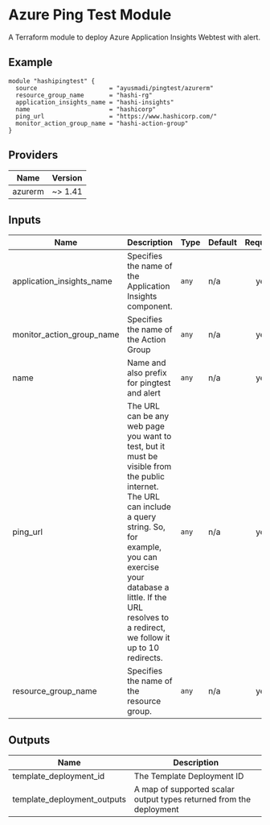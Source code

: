 # Azure Ping Test Module
A Terraform module to deploy Azure Application Insights Webtest with alert.

## Example
```
module "hashipingtest" {
  source                    = "ayusmadi/pingtest/azurerm"
  resource_group_name       = "hashi-rg"
  application_insights_name = "hashi-insights"
  name                      = "hashicorp"
  ping_url                  = "https://www.hashicorp.com/"
  monitor_action_group_name = "hashi-action-group"
}
```
## Providers

| Name | Version |
|------|---------|
| azurerm | ~> 1.41 |

## Inputs

| Name | Description | Type | Default | Required |
|------|-------------|------|---------|:-----:|
| application\_insights\_name | Specifies the name of the Application Insights component. | `any` | n/a | yes |
| monitor\_action\_group\_name | Specifies the name of the Action Group | `any` | n/a | yes |
| name | Name and also prefix for pingtest and alert | `any` | n/a | yes |
| ping\_url | The URL can be any web page you want to test, but it must be visible from the public internet. The URL can include a query string. So, for example, you can exercise your database a little. If the URL resolves to a redirect, we follow it up to 10 redirects. | `any` | n/a | yes |
| resource\_group\_name | Specifies the name of the resource group. | `any` | n/a | yes |

## Outputs

| Name | Description |
|------|-------------|
| template\_deployment\_id | The Template Deployment ID |
| template\_deployment\_outputs | A map of supported scalar output types returned from the deployment |
